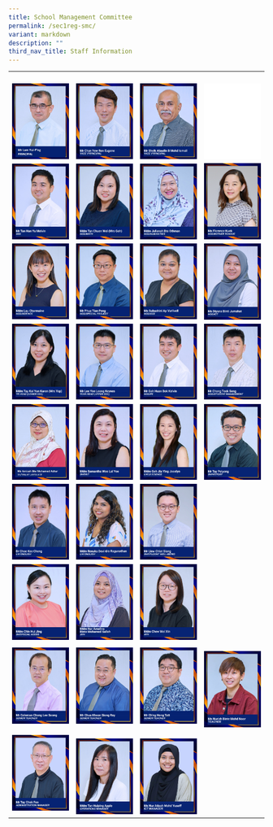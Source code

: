 ```yaml
---
title: School Management Committee
permalink: /sec1reg-smc/
variant: markdown
description: ""
third_nav_title: Staff Information
---
```

<table><tbody><tr><th rowspan="1" colspan="1"><p></p></th><th rowspan="1" colspan="1"><p></p></th><th rowspan="1" colspan="1"><p></p></th><th rowspan="1" colspan="1"><p></p></th></tr><tr><td rowspan="1" colspan="1"><div class="isomer-image-wrapper"><img style="width: 100%" height="auto" width="100%" alt="" src="/images/2MRLAM.jpg"></div></td><td rowspan="1" colspan="1"><div class="isomer-image-wrapper"><img style="width: 100%" height="auto" width="100%" alt="" src="/images/mr%20chan%20yew%20ren%20eugene.jpg"></div></td><td rowspan="1" colspan="1"><div class="isomer-image-wrapper"><img style="width: 100%" height="auto" width="100%" alt="" src="/images/mr%20sheik%20alaudin%20b%20mohd%20ismail.jpg"></div></td><td rowspan="1" colspan="1"><div class="isomer-image-wrapper"><img style="width: 100%" height="auto" width="100%" alt="" src="/images/blankblank.jpg"></div></td></tr><tr><td rowspan="1" colspan="1"><div class="isomer-image-wrapper"><img style="width: 100%" height="auto" width="100%" alt="" src="/images/10%20mr%20tan%20han%20yu%20melvin.jpg"></div></td><td rowspan="1" colspan="1"><div class="isomer-image-wrapper"><img style="width: 100%" height="auto" width="100%" alt="" src="/images/09%20mdm%20tan%20chuen%20wei%20(mrs%20goh).jpg"></div></td><td rowspan="1" colspan="1"><div class="isomer-image-wrapper"><img style="width: 100%" height="auto" width="100%" alt="" src="/images/04%20mdm%20julianah%20bte%20othman.jpg"></div></td><td rowspan="1" colspan="1"><div class="isomer-image-wrapper"><img style="width: 100%" height="auto" width="100%" alt="" src="/images/ms%20florence%20kuek.jpg"></div></td></tr><tr><td rowspan="1" colspan="1"><div class="isomer-image-wrapper"><img style="width: 100%" height="auto" width="100%" alt="" src="/images/05%20mdm%20lau%20charmaine.jpg"></div></td><td rowspan="1" colspan="1"><div class="isomer-image-wrapper"><img style="width: 100%" height="auto" width="100%" alt="" src="/images/07%20mr%20phua%20tian%20peng.jpg"></div></td><td rowspan="1" colspan="1"><div class="isomer-image-wrapper"><img style="width: 100%" height="auto" width="100%" alt="" src="/images/08%20ms%20subashini%20ap%20varlivell08.jpg"></div></td><td rowspan="1" colspan="1"><div class="isomer-image-wrapper"><img style="width: 100%" height="auto" width="100%" alt="" src="/images/02%20ms%20diyana%20binti%20jumahat.jpg"></div></td></tr><tr><td rowspan="1" colspan="1"><div class="isomer-image-wrapper"><img style="width: 100%" height="auto" width="100%" alt="" src="/images/11%20mdm%20tay%20kai%20yun%20karen%20(mrs%20yap).jpg"></div></td><td rowspan="1" colspan="1"><div class="isomer-image-wrapper"><img style="width: 100%" height="auto" width="100%" alt="" src="/images/06%20mr%20lee%20yee%20leong%20keynes.jpg"></div></td><td rowspan="1" colspan="1"><div class="isomer-image-wrapper"><img style="width: 100%" height="auto" width="100%" alt="" src="/images/03%20mr%20goh%20huan%20bok%20kelvin.jpg"></div></td><td rowspan="1" colspan="1"><div class="isomer-image-wrapper"><img style="width: 100%" height="auto" width="100%" alt="" src="/images/01%20mr%20chong%20teck%20seng.jpg"></div></td></tr><tr><td rowspan="1" colspan="1"><div class="isomer-image-wrapper"><img style="width: 100%" height="auto" width="100%" alt="" src="/images/amizah%20sh%20ml.jpg"></div></td><td rowspan="1" colspan="1"><div class="isomer-image-wrapper"><img style="width: 100%" height="auto" width="100%" alt="" src="/images/21%20mdm%20samantha%20woo%20lai%20yee.jpg"></div></td><td rowspan="1" colspan="1"><div class="isomer-image-wrapper"><img style="width: 100%" height="auto" width="100%" alt="" src="/images/17%20mdm%20goh%20jia%20ying%20jocelyn.jpg"></div></td><td rowspan="1" colspan="1"><div class="isomer-image-wrapper"><img style="width: 100%" height="auto" width="100%" alt="" src="/images/22%20mr%20tay%20peiyong.jpg"></div></td></tr><tr><td rowspan="1" colspan="1"><div class="isomer-image-wrapper"><img style="width: 100%" height="auto" width="100%" alt="" src="/images/16%20dr%20choe%20kee%20cheng.jpg"></div></td><td rowspan="1" colspan="1"><div class="isomer-image-wrapper"><img style="width: 100%" height="auto" width="100%" alt="" src="/images/20%20mdm%20renuka%20devi%20do%20ragunathan.jpg"></div></td><td rowspan="1" colspan="1"><div class="isomer-image-wrapper"><img style="width: 100%" height="auto" width="100%" alt="" src="/images/18%20mr%20liew%20chiat%20siang.jpg"></div></td><td rowspan="1" colspan="1"><p></p></td></tr><tr><td rowspan="1" colspan="1"><div class="isomer-image-wrapper"><img style="width: 100%" height="auto" width="100%" alt="" src="/images/15%20mdm%20chin%20hui%20jing.jpg"></div></td><td rowspan="1" colspan="1"><div class="isomer-image-wrapper"><img style="width: 100%" height="auto" width="100%" alt="" src="/images/19%20mdm%20nur%20amalina%20binte%20mohamed%20salleh.jpg"></div></td><td rowspan="1" colspan="1"><div class="isomer-image-wrapper"><img style="width: 100%" height="auto" width="100%" alt="" src="/images/14%20mdm%20chew%20wei%20xin.jpg"></div></td><td rowspan="1" colspan="1"><p></p></td></tr><tr><td rowspan="1" colspan="1"><div class="isomer-image-wrapper"><img style="width: 100%" height="auto" width="100%" alt="" src="/images/coleman%20chong.jpg"></div></td><td rowspan="1" colspan="1"><div class="isomer-image-wrapper"><img style="width: 100%" height="auto" width="100%" alt="" src="/images/ray%20chua.jpg"></div></td><td rowspan="1" colspan="1"><div class="isomer-image-wrapper"><img style="width: 100%" height="auto" width="100%" alt="" src="/images/hong%20tatt.jpg"></div></td><td rowspan="1" colspan="1"><p></p><div class="isomer-image-wrapper"><img style="width: 100%" height="auto" width="100%" alt="" src="/images/Ms_Nuriah_Binte_Mohd_Noor.jpg"></div></td></tr><tr><td rowspan="1" colspan="1"><div class="isomer-image-wrapper"><img style="width: 100%" height="auto" width="100%" alt="" src="/images/mr%20tay%20chek%20foo.jpg"></div></td><td rowspan="1" colspan="1"><p></p><div class="isomer-image-wrapper"><img style="width: 100%;" height="auto" width="100%" alt="" src="/images/_Mdm_Tan_Huiping_Apple.jpg"></div></td><td rowspan="1" colspan="1"><p></p><div class="isomer-image-wrapper"><img style="width: 100%" height="auto" width="100%" alt="" src="/images/Ms_Nur_Atiqah_Mohd_Yusoff.jpg"></div></td><td rowspan="1" colspan="1"><p></p></td></tr></tbody></table><p></p>